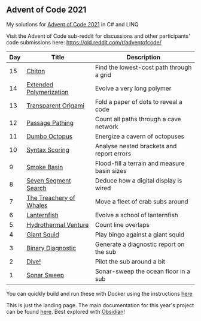 ## Advent of Code 2021

My solutions for [Advent of Code 2021](http://adventofcode.com/2021) in C# and LINQ

Visit the Advent of Code sub-reddit for discussions and other participants' code submissions here: https://old.reddit.com/r/adventofcode/

| Day | Title                                                                  | Description                                  |
| --- | ---------------------------------------------------------------------- | -------------------------------------------- |
| 15  | [Chiton](./AdventOfCode/AdventOfCode.CSharp/Day15.cs)                  | Find the lowest-cost path through a grid     |
| 14  | [Extended Polymerization](./AdventOfCode/AdventOfCode.CSharp/Day14.cs) | Evolve a very long polymer                   |
| 13  | [Transparent Origami](./AdventOfCode/AdventOfCode.CSharp/Day13.cs)     | Fold a paper of dots to reveal a code        |
| 12  | [Passage Pathing](./AdventOfCode/AdventOfCode.CSharp/Day12.cs)         | Count all paths through a cave network       |
| 11  | [Dumbo Octopus](./AdventOfCode/AdventOfCode.CSharp/Day11.cs)           | Energize a cavern of octopuses               |
| 10  | [Syntax Scoring](./AdventOfCode/AdventOfCode.CSharp/Day10.cs)          | Analyse nested brackets and report errors    |
| 9   | [Smoke Basin](./AdventOfCode/AdventOfCode.CSharp/Day09.cs)             | Flood-fill a terrain and measure basin sizes |
| 8   | [Seven Segment Search](./AdventOfCode/AdventOfCode.CSharp/Day08.cs)    | Deduce how a digital display is wired        |
| 7   | [The Treachery of Whales](./AdventOfCode/AdventOfCode.CSharp/Day07.cs) | Move a fleet of crab subs around             |
| 6   | [Lanternfish](./AdventOfCode/AdventOfCode.CSharp/Day06.cs)             | Evolve a school of lanternfish               |
| 5   | [Hydrothermal Venture](./AdventOfCode/AdventOfCode.CSharp/Day05.cs)    | Count line overlaps                          |
| 4   | [Giant Squid](./AdventOfCode/AdventOfCode.CSharp/Day04.cs)             | Play bingo against a giant squid             |
| 3   | [Binary Diagnostic](./AdventOfCode/AdventOfCode.CSharp/Day03.cs)       | Generate a diagnostic report on the sub      |
| 2   | [Dive!](./AdventOfCode/AdventOfCode.CSharp/Day02.cs)                   | Pilot the sub around a bit                   |
| 1   | [Sonar Sweep](./AdventOfCode/AdventOfCode.CSharp/Day01.cs)             | Sonar-sweep the ocean floor in a sub         |

You can quickly build and run these with Docker using the instructions [here](Docs/Docker.md)

This is just the landing page.  The main documentation for this year's project can be found [here](Docs/Home.md). Best explored with [Obsidian](https://obsidian.md/)!
